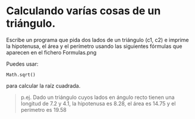  # Calculando varías cosas de un triángulo. 

Escribe un programa que pida dos lados de un triángulo (c1, c2) e imprime la hipotenusa, el área y el perímetro usando las siguientes fórmulas que aparecen en el fichero Formulas.png

 
Puedes usar:
```
Math.sqrt()
```

para calcular la raíz cuadrada.

> p.ej. Dado un triángulo cuyos lados en ángulo recto tienen una longitud de 7.2 y 4.1, la hipotenusa es 8.28, el área es 14.75 y el perímetro es 19.58

